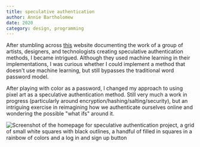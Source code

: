 ```yaml
---
title: speculative authentication
author: Annie Bartholomew
date: 2020
category: design, programming
---
```

After stumbling across [this](https://passwords.ai/) website documenting the work of a group of artists, designers, and technologists creating speculative authentication methods, I became intrigued. Although they used machine learning in their implementations, I was curious whether I could implement a method that doesn't use machine learning, but still bypasses the traditional word password model.

After playing with color as a password, I changed my approach to using pixel art as a speculative authentication method. Still very much a work in progress (particularly around encryption/hashing/salting/security), but an intriguing exercise in reimagining how we authenticate ourselves online and wondering the possible "what ifs" around it.

![Screenshot of the homepage for speculative authentication project, a grid of small white squares with black outlines, a handful of filled in squares in a rainbow of colors and a log in and sign up button](assets/images/SpecAuthHome.png)

